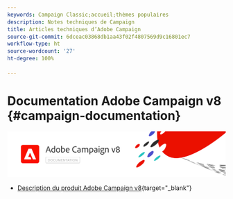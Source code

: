 ```yaml
---
keywords: Campaign Classic;accueil;thèmes populaires
description: Notes techniques de Campaign
title: Articles techniques d’Adobe Campaign
source-git-commit: 6dceac03868db1aa43f02f4807569d9c16801ec7
workflow-type: ht
source-wordcount: '27'
ht-degree: 100%

---
```


# Documentation Adobe Campaign v8 {#campaign-documentation}

![](assets/banner-documentationv8.png)

* [Description du produit Adobe Campaign v8](https://helpx.adobe.com/fr/legal/product-descriptions/adobe-campaign-managed-cloud-services.html){target=&quot;_blank&quot;}
